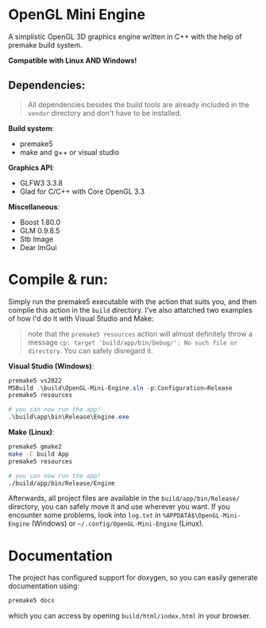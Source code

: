 # OpenGL Mini Engine

A simplistic OpenGL 3D graphics engine written in C++ with the help of premake build system.

__Compatible with Linux AND Windows!__

## Dependencies:

> All dependencies besides the build tools are already included in the `vendor` directory and don't have to be installed.

__Build system__:
- premake5
- make and g++ or visual studio

__Graphics API__:
- GLFW3 3.3.8
- Glad for C/C++ with Core OpenGL 3.3

__Miscellaneous__:
- Boost 1.80.0
- GLM 0.9.8.5
- Stb Image
- Dear ImGui

# Compile & run:

Simply run the premake5 executable with the action that suits you, and then compile this action in the `build` directory.
I've also attatched two examples of how I'd do it with Visual Studio and Make:

> note that the `premake5 resources` action will almost definitely throw a message `cp: target 'build/app/bin/Debug/': No such file or directory`. You can safely disregard it.

__Visual Studio (Windows)__:
```powershell
premake5 vs2022
MSBuild .\build\OpenGL-Mini-Engine.sln -p:Configuration=Release
premake5 resources

# you can now run the app!
.\build\app\bin\Release\Engine.exe
```

__Make (Linux)__:
```bash
premake5 gmake2
make -C build App
premake5 resources

# you can now run the app!
./build/app/bin/Release/Engine
```

Afterwards, all project files are available in the `build/app/bin/Release/` directory, you can safely move it and use wherever you want.
If you encounter some problems, look into `log.txt` in `%APPDATA$\OpenGL-Mini-Engine` (Windows) or `~/.config/OpenGL-Mini-Engine` (Linux).

# Documentation

The project has configured support for doxygen, so you can easily generate documentation using:
```bash
premake5 docs
```
which you can access by opening `build/html/index.html` in your browser.
